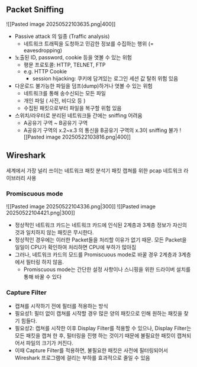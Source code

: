 ## Packet Sniffing
![[Pasted image 20250522103635.png|400]]
- Passive attack 의 일종 (Traffic analysis)
	- 네트워크 트래픽을 도청하고 민감한 정보를 수집하는 행위 (= eavesdropping)
- 노출된 ID, password, cookie 등을 엿볼 수 있는 위험
	- 평문 프로토콜: HTTP, TELNET, FTP
	- e.g. HTTP Cookie
 		- session hijacking: 쿠키에 담겨있는 로그인 세션 값 탈취 위험 있음
- 다운로드 불가능한 파일을 덤프(dump)하거나 엿볼 수 있는 위험
	- 네트워크를 통해 송수신되는 모든 파일
	- 개인 파일 ( 사진, 비디오 등 )
	- 수집된 패킷으로부터 파일을 복구할 위험 있음
- 스위치/라우터로 분리된 네트워크들 간에는 sniffing 어려움
	- A공유기 구역 ~ B공유기 구역
	- A공유기 구역의 x.2~x.3 의 통신을 B공유기 구역의 x.3이 sniffing 불가
![[Pasted image 20250522103816.png|400]]

## Wireshark
세계에서 가장 널리 쓰이는 네트워크 패킷 분석기
패킷 캡쳐를 위한 pcap 네트워크 라이브러리 사용
### Promiscuous mode
![[Pasted image 20250522104336.png|300]]
![[Pasted image 20250522104421.png|300]]
- 정상적인 네트워크 카드는 네트워크 카드에 인식된 2계층과 3계층 정보가 자신의 것과 일치하지 않는 패킷은 무시한다. 
- 정상적인 경우에는 이러한 Packet들을 처리할 이유가 없기 때문. 모든 Packet을 일일이 CPU가 확인하여 처리하면 CPU에 부하가 많아짐
- 그러나, 네트워크 카드의 모드를 Promiscuous mode로 바꿀 경우 2계층과 3계층에서 필터링 하지 않음. 
	- Promiscuous mode는 간단한 설정 사항이나 스니핑을 위한 드라이버 설치를 통해 바꿀 수 있다
### Capture Filter
- 캡쳐를 시작하기 전에 필터를 적용하는 방식
- 필요성1: 필터 없이 캡쳐를 시작할 경우 많은 양의 패킷으로 인해 원하는 패킷을 찾기 힘들다.
- 필요성2: 캡쳐를 시작한 이후 Display Filter를 적용할 수 있으나, Display Filter는 모든 패킷을 캡쳐 한 후, 필터링을 진행 하는 것이기 때문에 불필요한 패킷이 캡쳐되어서 파일의 크기가 커진다.
- 이때 Capture Filter를 적용하면, 불필요한 패킷은 사전에 필터링되어서 Wireshark 프로그램에 걸리는 부하를 효과적으로 줄일 수 있음

